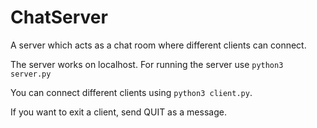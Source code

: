 # ChatServer
A server which acts as a chat room where different clients can connect.

The server works on localhost. For running the server use ```python3 server.py```

You can connect different clients using ```python3 client.py```.

If you want to exit a client, send QUIT as a message.
